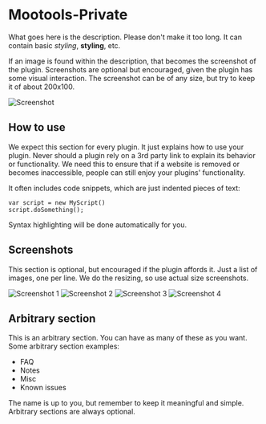 Mootools-Private
================

What goes here is the description. Please don't make it too long. It can contain basic *styling*, **styling**, etc.

If an image is found within the description, that becomes the screenshot of the plugin. Screenshots are optional but encouraged, given the plugin has some visual interaction. The screenshot can be of any size, but try to keep it of about 200x100.

![Screenshot](http://url_to_project_screenshot)

How to use
----------

We expect this section for every plugin. It just explains how to use your plugin.
Never should a plugin rely on a 3rd party link to explain its behavior or functionality. We need this to ensure that if a website is removed or becomes inaccessible, people can still enjoy your plugins' functionality.

It often includes code snippets, which are just indented pieces of text:

	var script = new MyScript()
	script.doSomething();

Syntax highlighting will be done automatically for you.

Screenshots
-----------

This section is optional, but encouraged if the plugin affords it. Just a list of images, one per line. We do the resizing, so use actual size screenshots.

![Screenshot 1](http://url_to_project_screenshot)
![Screenshot 2](http://url_to_project_screenshot)
![Screenshot 3](http://url_to_project_screenshot)
![Screenshot 4](http://url_to_project_screenshot)

Arbitrary section
-----------------

This is an arbitrary section. You can have as many of these as you want.
Some arbitrary section examples:

* FAQ
* Notes
* Misc
* Known issues

The name is up to you, but remember to keep it meaningful and simple. Arbitrary sections are always optional.